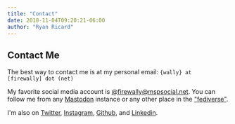 ```yaml
---
title: "Contact"
date: 2018-11-04T09:20:21-06:00
author: "Ryan Ricard"
---
```


## Contact Me

The best way to contact me is at my personal email: <code>{wally} at \[firewally\] dot (net)</code>

My favorite social media account is [@firewally@mspsocial.net](https://mspsocial.net/@firewally). You can follow me from any [Mastodon](https://gist.github.com/joyeusenoelle/74f6e6c0f349651349a0df9ae4582969) instance or any other place in the ["fediverse"](https://fediverse.party/en/fediverse/). 

I'm also on [Twitter](https://twitter.com/fire_wally), [Instagram](https://instagram.com/fire_wally), [Github](https://github.com/fire-wally/), and [Linkedin](https://www.linkedin.com/in/ryan-ricard-3a9b3024).